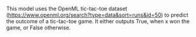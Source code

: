 This model uses the OpenML tic-tac-toe dataset (https://www.openml.org/search?type=data&sort=runs&id=50) to predict the outcome of a tic-tac-toe game.
It either outputs True, when x won the game, or False otherwise.
